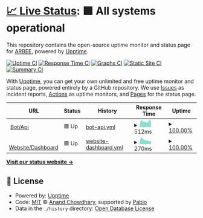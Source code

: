 # [📈 Live Status](https://arbee4ever.github.io/arbee-status): <!--live status--> **🟩 All systems operational**

This repository contains the open-source uptime monitor and status page for [ARBEE](arbeeco.de), powered by [Upptime](https://github.com/upptime/upptime).

[![Uptime CI](https://github.com/arbee4ever/arbee-status/workflows/Uptime%20CI/badge.svg)](https://github.com/arbee4ever/arbee-status/actions?query=workflow%3A%22Uptime+CI%22)
[![Response Time CI](https://github.com/arbee4ever/arbee-status/workflows/Response%20Time%20CI/badge.svg)](https://github.com/arbee4ever/arbee-status/actions?query=workflow%3A%22Response+Time+CI%22)
[![Graphs CI](https://github.com/arbee4ever/arbee-status/workflows/Graphs%20CI/badge.svg)](https://github.com/arbee4ever/arbee-status/actions?query=workflow%3A%22Graphs+CI%22)
[![Static Site CI](https://github.com/arbee4ever/arbee-status/workflows/Static%20Site%20CI/badge.svg)](https://github.com/arbee4ever/arbee-status/actions?query=workflow%3A%22Static+Site+CI%22)
[![Summary CI](https://github.com/arbee4ever/arbee-status/workflows/Summary%20CI/badge.svg)](https://github.com/arbee4ever/arbee-status/actions?query=workflow%3A%22Summary+CI%22)

With [Upptime](https://upptime.js.org), you can get your own unlimited and free uptime monitor and status page, powered entirely by a GitHub repository. We use [Issues](https://github.com/arbee4ever/arbee-status/issues) as incident reports, [Actions](https://github.com/arbee4ever/arbee-status/actions) as uptime monitors, and [Pages](https://arbee4ever.github.io/arbee-status) for the status page.

<!--start: status pages-->
<!-- This summary is generated by Upptime (https://github.com/upptime/upptime) -->
<!-- Do not edit this manually, your changes will be overwritten -->
<!-- prettier-ignore -->
| URL | Status | History | Response Time | Uptime |
| --- | ------ | ------- | ------------- | ------ |
| <img alt="" src="https://icons.duckduckgo.com/ip3/api.statcord.arbeeco.de.ico" height="13"> [Bot/Api](https://api.statcord.arbeeco.de) | 🟩 Up | [bot-api.yml](https://github.com/Arbee4ever/arbee-status/commits/HEAD/history/bot-api.yml) | <details><summary><img alt="Response time graph" src="./graphs/bot-api/response-time-week.png" height="20"> 512ms</summary><br><a href="https://arbee4ever.github.io/arbee-status/history/bot-api"><img alt="Response time 497" src="https://img.shields.io/endpoint?url=https%3A%2F%2Fraw.githubusercontent.com%2FArbee4ever%2Farbee-status%2FHEAD%2Fapi%2Fbot-api%2Fresponse-time.json"></a><br><a href="https://arbee4ever.github.io/arbee-status/history/bot-api"><img alt="24-hour response time 522" src="https://img.shields.io/endpoint?url=https%3A%2F%2Fraw.githubusercontent.com%2FArbee4ever%2Farbee-status%2FHEAD%2Fapi%2Fbot-api%2Fresponse-time-day.json"></a><br><a href="https://arbee4ever.github.io/arbee-status/history/bot-api"><img alt="7-day response time 512" src="https://img.shields.io/endpoint?url=https%3A%2F%2Fraw.githubusercontent.com%2FArbee4ever%2Farbee-status%2FHEAD%2Fapi%2Fbot-api%2Fresponse-time-week.json"></a><br><a href="https://arbee4ever.github.io/arbee-status/history/bot-api"><img alt="30-day response time 487" src="https://img.shields.io/endpoint?url=https%3A%2F%2Fraw.githubusercontent.com%2FArbee4ever%2Farbee-status%2FHEAD%2Fapi%2Fbot-api%2Fresponse-time-month.json"></a><br><a href="https://arbee4ever.github.io/arbee-status/history/bot-api"><img alt="1-year response time 497" src="https://img.shields.io/endpoint?url=https%3A%2F%2Fraw.githubusercontent.com%2FArbee4ever%2Farbee-status%2FHEAD%2Fapi%2Fbot-api%2Fresponse-time-year.json"></a></details> | <details><summary><a href="https://arbee4ever.github.io/arbee-status/history/bot-api">100.00%</a></summary><a href="https://arbee4ever.github.io/arbee-status/history/bot-api"><img alt="All-time uptime 99.17%" src="https://img.shields.io/endpoint?url=https%3A%2F%2Fraw.githubusercontent.com%2FArbee4ever%2Farbee-status%2FHEAD%2Fapi%2Fbot-api%2Fuptime.json"></a><br><a href="https://arbee4ever.github.io/arbee-status/history/bot-api"><img alt="24-hour uptime 100.00%" src="https://img.shields.io/endpoint?url=https%3A%2F%2Fraw.githubusercontent.com%2FArbee4ever%2Farbee-status%2FHEAD%2Fapi%2Fbot-api%2Fuptime-day.json"></a><br><a href="https://arbee4ever.github.io/arbee-status/history/bot-api"><img alt="7-day uptime 100.00%" src="https://img.shields.io/endpoint?url=https%3A%2F%2Fraw.githubusercontent.com%2FArbee4ever%2Farbee-status%2FHEAD%2Fapi%2Fbot-api%2Fuptime-week.json"></a><br><a href="https://arbee4ever.github.io/arbee-status/history/bot-api"><img alt="30-day uptime 100.00%" src="https://img.shields.io/endpoint?url=https%3A%2F%2Fraw.githubusercontent.com%2FArbee4ever%2Farbee-status%2FHEAD%2Fapi%2Fbot-api%2Fuptime-month.json"></a><br><a href="https://arbee4ever.github.io/arbee-status/history/bot-api"><img alt="1-year uptime 99.17%" src="https://img.shields.io/endpoint?url=https%3A%2F%2Fraw.githubusercontent.com%2FArbee4ever%2Farbee-status%2FHEAD%2Fapi%2Fbot-api%2Fuptime-year.json"></a></details>
| <img alt="" src="https://icons.duckduckgo.com/ip3/statcord.arbeeco.de.ico" height="13"> [Website/Dashboard](https://statcord.arbeeco.de) | 🟩 Up | [website-dashboard.yml](https://github.com/Arbee4ever/arbee-status/commits/HEAD/history/website-dashboard.yml) | <details><summary><img alt="Response time graph" src="./graphs/website-dashboard/response-time-week.png" height="20"> 270ms</summary><br><a href="https://arbee4ever.github.io/arbee-status/history/website-dashboard"><img alt="Response time 277" src="https://img.shields.io/endpoint?url=https%3A%2F%2Fraw.githubusercontent.com%2FArbee4ever%2Farbee-status%2FHEAD%2Fapi%2Fwebsite-dashboard%2Fresponse-time.json"></a><br><a href="https://arbee4ever.github.io/arbee-status/history/website-dashboard"><img alt="24-hour response time 362" src="https://img.shields.io/endpoint?url=https%3A%2F%2Fraw.githubusercontent.com%2FArbee4ever%2Farbee-status%2FHEAD%2Fapi%2Fwebsite-dashboard%2Fresponse-time-day.json"></a><br><a href="https://arbee4ever.github.io/arbee-status/history/website-dashboard"><img alt="7-day response time 270" src="https://img.shields.io/endpoint?url=https%3A%2F%2Fraw.githubusercontent.com%2FArbee4ever%2Farbee-status%2FHEAD%2Fapi%2Fwebsite-dashboard%2Fresponse-time-week.json"></a><br><a href="https://arbee4ever.github.io/arbee-status/history/website-dashboard"><img alt="30-day response time 273" src="https://img.shields.io/endpoint?url=https%3A%2F%2Fraw.githubusercontent.com%2FArbee4ever%2Farbee-status%2FHEAD%2Fapi%2Fwebsite-dashboard%2Fresponse-time-month.json"></a><br><a href="https://arbee4ever.github.io/arbee-status/history/website-dashboard"><img alt="1-year response time 277" src="https://img.shields.io/endpoint?url=https%3A%2F%2Fraw.githubusercontent.com%2FArbee4ever%2Farbee-status%2FHEAD%2Fapi%2Fwebsite-dashboard%2Fresponse-time-year.json"></a></details> | <details><summary><a href="https://arbee4ever.github.io/arbee-status/history/website-dashboard">100.00%</a></summary><a href="https://arbee4ever.github.io/arbee-status/history/website-dashboard"><img alt="All-time uptime 100.00%" src="https://img.shields.io/endpoint?url=https%3A%2F%2Fraw.githubusercontent.com%2FArbee4ever%2Farbee-status%2FHEAD%2Fapi%2Fwebsite-dashboard%2Fuptime.json"></a><br><a href="https://arbee4ever.github.io/arbee-status/history/website-dashboard"><img alt="24-hour uptime 100.00%" src="https://img.shields.io/endpoint?url=https%3A%2F%2Fraw.githubusercontent.com%2FArbee4ever%2Farbee-status%2FHEAD%2Fapi%2Fwebsite-dashboard%2Fuptime-day.json"></a><br><a href="https://arbee4ever.github.io/arbee-status/history/website-dashboard"><img alt="7-day uptime 100.00%" src="https://img.shields.io/endpoint?url=https%3A%2F%2Fraw.githubusercontent.com%2FArbee4ever%2Farbee-status%2FHEAD%2Fapi%2Fwebsite-dashboard%2Fuptime-week.json"></a><br><a href="https://arbee4ever.github.io/arbee-status/history/website-dashboard"><img alt="30-day uptime 100.00%" src="https://img.shields.io/endpoint?url=https%3A%2F%2Fraw.githubusercontent.com%2FArbee4ever%2Farbee-status%2FHEAD%2Fapi%2Fwebsite-dashboard%2Fuptime-month.json"></a><br><a href="https://arbee4ever.github.io/arbee-status/history/website-dashboard"><img alt="1-year uptime 100.00%" src="https://img.shields.io/endpoint?url=https%3A%2F%2Fraw.githubusercontent.com%2FArbee4ever%2Farbee-status%2FHEAD%2Fapi%2Fwebsite-dashboard%2Fuptime-year.json"></a></details>

<!--end: status pages-->

[**Visit our status website →**](https://arbee4ever.github.io/arbee-status)

## 📄 License

- Powered by: [Upptime](https://github.com/upptime/upptime)
- Code: [MIT](./LICENSE) © [Anand Chowdhary](https://anandchowdhary.com), supported by [Pabio](https://pabio.com)
- Data in the `./history` directory: [Open Database License](https://opendatacommons.org/licenses/odbl/1-0/)
